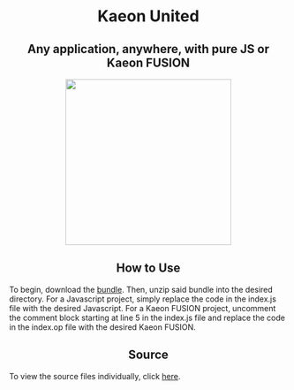 <h1 align="center">Kaeon United</h1>
<h2 align="center">Any application, anywhere, with pure JS or Kaeon FUSION</h2>

<p align="center">
	<img src="https://quiksite.com/wp-content/uploads/2016/09/Javascript-Square.png" width="300px" height="300px"/>
</p>

<h2 align="center">How to Use</h2>

To begin, download the [bundle](https://github.com/Gallery-of-Kaeon/Kaeon-United/raw/master/Kaeon%20JS/Bundles/Kaeon%20United.zip).
Then,
unzip said bundle into the desired directory.
For a Javascript project,
simply replace the code in the index.js file with the desired Javascript.
For a Kaeon FUSION project,
uncomment the comment block starting at line 5 in the index.js file and replace the code in the index.op file with the desired Kaeon FUSION.

<!-- <h2 align="center">Notes for Javascript Projects</h2> -->

<h2 align="center">Source</h2>

To view the source files individually,
click [here](https://github.com/Gallery-of-Kaeon/Kaeon-JS/tree/master/Kaeon%20United/Source).